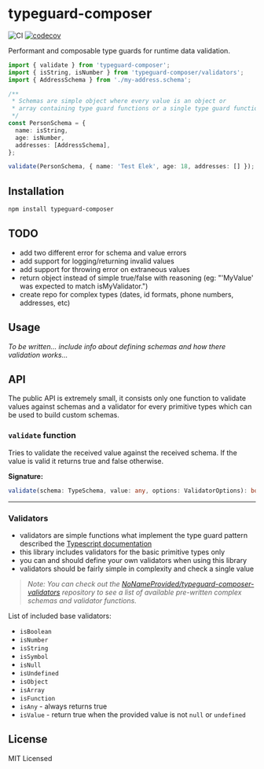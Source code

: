 # typeguard-composer

![CI][github-actions-badge] [![codecov][codecov-badge]][codecov-page]

Performant and composable type guards for runtime data validation.

```ts
import { validate } from 'typeguard-composer';
import { isString, isNumber } from 'typeguard-composer/validators';
import { AddressSchema } from './my-address.schema';

/**
 * Schemas are simple object where every value is an object or
 * array containing type guard functions or a single type guard function.
 */
const PersonSchema = {
  name: isString,
  age: isNumber,
  addresses: [AddressSchema],
};

validate(PersonSchema, { name: 'Test Elek', age: 18, addresses: [] });
```

## Installation

```bash
npm install typeguard-composer
```

## TODO

- add two different error for schema and value errors
- add support for logging/returning invalid values
- add support for throwing error on extraneous values
- return object instead of simple true/false with reasoning (eg: "'MyValue' was expected to match isMyValidator.")
- create repo for complex types (dates, id formats, phone numbers, addresses, etc)

## Usage

_To be written... include info about defining schemas and how there validation works..._

## API

The public API is extremely small, it consists only one function to validate values against schemas and a validator for every primitive types which can be used to build custom schemas.

### `validate` function

Tries to validate the received value against the received schema. If the value is valid it returns true and false otherwise.

<!-- **Possible errors:** -->
<!--  -->
<!-- - `TypeError` when the provided value does not match the provided schema. -->

**Signature:**

```ts
validate(schema: TypeSchema, value: any, options: ValidatorOptions): boolean
```

---

### Validators

- validators are simple functions what implement the type guard pattern described the [Typescript documentation][ts-typeguards]
- this library includes validators for the basic primitive types only
- you can and should define your own validators when using this library
- validators should be fairly simple in complexity and check a single value

> _Note: You can check out the [NoNameProvided/typeguard-composer-validators][tcv-repo] repository to see a list of available pre-written complex schemas and validator functions._

List of included base validators:

- `isBoolean`
- `isNumber`
- `isString`
- `isSymbol`
- `isNull`
- `isUndefined`
- `isObject`
- `isArray`
- `isFunction`
- `isAny` - always returns true
- `isValue` - return true when the provided value is not `null` or `undefined`

## License

MIT Licensed

[codecov-badge]: https://codecov.io/gh/NoNameProvided/typeguard-composer/branch/master/graph/badge.svg
[codecov-page]: https://codecov.io/gh/NoNameProvided/typeguard-composer
[github-actions-badge]: https://github.com/NoNameProvided/typeguard-composer/workflows/Continuous%20Integration/badge.svg?branch=master&event=push
[tcv-repo]: https://github.com/NoNameProvided/typeguard-composer-validators
[ts-typeguards]: https://www.typescriptlang.org/docs/handbook/advanced-types.html#type-guards-and-differentiating-types

